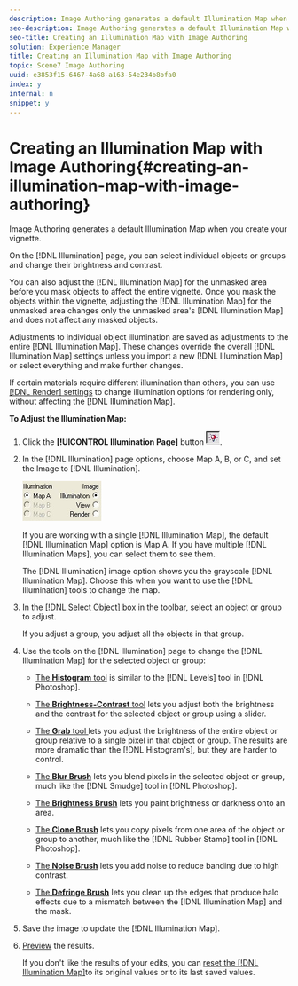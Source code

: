 ```yaml
---
description: Image Authoring generates a default Illumination Map when you create your vignette.
seo-description: Image Authoring generates a default Illumination Map when you create your vignette.
seo-title: Creating an Illumination Map with Image Authoring
solution: Experience Manager
title: Creating an Illumination Map with Image Authoring
topic: Scene7 Image Authoring
uuid: e3853f15-6467-4a68-a163-54e234b8bfa0
index: y
internal: n
snippet: y
---
```


# Creating an Illumination Map with Image Authoring{#creating-an-illumination-map-with-image-authoring}

Image Authoring generates a default Illumination Map when you create your vignette.

On the [!DNL Illumination] page, you can select individual objects or groups and change their brightness and contrast.

You can also adjust the [!DNL Illumination Map] for the unmasked area before you mask objects to affect the entire vignette. Once you mask the objects within the vignette, adjusting the [!DNL Illumination Map] for the unmasked area changes only the unmasked area's [!DNL Illumination Map] and does not affect any masked objects.

Adjustments to individual object illumination are saved as adjustments to the entire [!DNL Illumination Map]. These changes override the overall [!DNL Illumination Map] settings unless you import a new [!DNL Illumination Map] or select everything and make further changes.

If certain materials require different illumination than others, you can use [ [!DNL Render] settings](../../c-vat-rend-pg/c-vat-work-text/c-vat-text-mat-prop/c-vat-render.md#concept-c2c8c5e35662417c9508f85b52b24960) to change illumination options for rendering only, without affecting the [!DNL Illumination Map].

**To Adjust the Illumination Map:** 

1. Click the **[!UICONTROL Illumination Page]** button ![](assets/illum_button.png).
1. In the [!DNL Illumination] page options, choose Map A, B, or C, and set the Image to [!DNL Illumination].

   ![Step Info](assets/display_options.png)

   If you are working with a single [!DNL Illumination Map], the default [!DNL Illumination Map] option is Map A. If you have multiple [!DNL Illumination Maps], you can select them to see them.

   The [!DNL Illumination] image option shows you the grayscale [!DNL Illumination Map]. Choose this when you want to use the [!DNL Illumination] tools to change the map. 

1. In the [ [!DNL Select Object] box](../../c-vat-gs/c-vat-sel-obj/c-vat-sel-object-box.md#concept-d127c6efaabd436a96c02f36a7bce6ac) in the toolbar, select an object or group to adjust.

   If you adjust a group, you adjust all the objects in that group. 

1. Use the tools on the [!DNL Illumination] page to change the [!DNL Illumination Map] for the selected object or group:

    * [The **Histogram** tool](../../c-vat-work-illum-pg/c-vat-illum-pg-tools/c-vat-histo-tool/c-vat-histo-tool.md#concept-bee364575d6d49c4a00a3f6609550f24) is similar to the [!DNL Levels] tool in [!DNL Photoshop]. 
    
    * [The **Brightness-Contrast** tool](../../c-vat-work-illum-pg/c-vat-illum-pg-tools/t-vat-bright-contr-tool.md#task-3ec7647fb2104ab0923cc9e8782bee6a) lets you adjust both the brightness and the contrast for the selected object or group using a slider. 
    * [The **Grab** tool ](../../c-vat-work-illum-pg/c-vat-illum-pg-tools/t-vat-grab-tool.md#task-e09d46345f684f7590a8b30ebb0e7c99)lets you adjust the brightness of the entire object or group relative to a single pixel in that object or group. The results are more dramatic than the [!DNL Histogram's], but they are harder to control. 
    
    * [The **Blur Brush**](../../c-vat-work-illum-pg/c-vat-illum-pg-tools/t-vat-blur-brush.md#task-55246cb1b6524aa8828798e78e612dd2) lets you blend pixels in the selected object or group, much like the [!DNL Smudge] tool in [!DNL Photoshop]. 
    
    * [The **Brightness Brush**](../../c-vat-refl-pg/c-vat-use-refl-tools/t-vat-bright-brush/t-vat-bright-brush.md#task-402cd15757a44494ada59039d97ffcf7) lets you paint brightness or darkness onto an area. 
    * [The **Clone Brush**](../../c-vat-work-illum-pg/c-vat-illum-pg-tools/t-vat-clone-brush.md#task-4893e052642148d88a040bf50a3cec8a) lets you copy pixels from one area of the object or group to another, much like the [!DNL Rubber Stamp] tool in [!DNL Photoshop]. 
    
    * [The **Noise Brush**](../../c-vat-work-illum-pg/c-vat-illum-pg-tools/t-vat-noise-brush.md#task-549f8c37345f4e0f96d516139245c0f0) lets you add noise to reduce banding due to high contrast. 
    * [The **Defringe Brush**](../../c-vat-work-illum-pg/c-vat-illum-pg-tools/t-vat-defringe-brush.md#task-0a2d8131d1f04dfe9df6bef72abe2fb3) lets you clean up the edges that produce halo effects due to a mismatch between the [!DNL Illumination Map] and the mask.

1. Save the image to update the [!DNL Illumination Map].
1. [Preview](../../c-vat-work-illum-pg/c-vat-work-illum-maps/t-vat-prev-illum-map.md#task-97d59c12deaf444cbde412761e8d18e1) the results.

   If you don't like the results of your edits, you can [reset the [!DNL Illumination Map]](../../c-vat-work-illum-pg/c-vat-work-illum-maps/t-vat-reset-illum-map.md#task-4b9217cc2a014379a7866e8187c3036b)to its original values or to its last saved values. 

